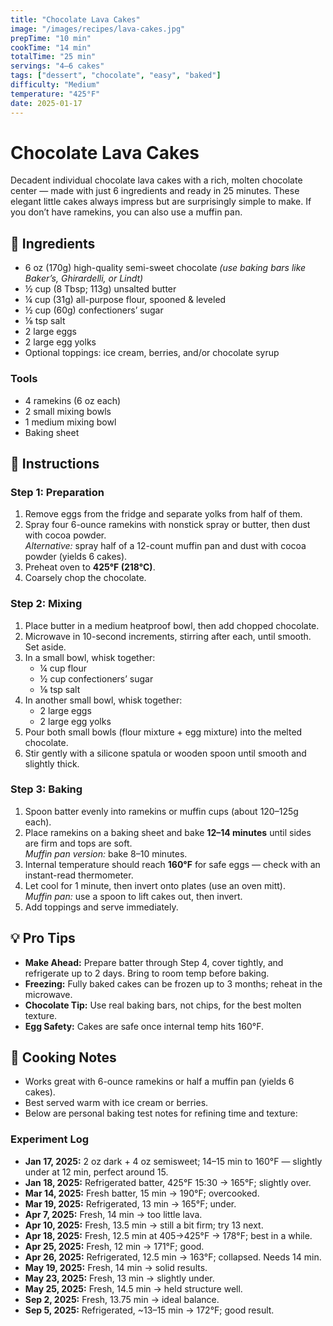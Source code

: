```yaml
---
title: "Chocolate Lava Cakes"
image: "/images/recipes/lava-cakes.jpg"
prepTime: "10 min"
cookTime: "14 min"
totalTime: "25 min"
servings: "4–6 cakes"
tags: ["dessert", "chocolate", "easy", "baked"]
difficulty: "Medium"
temperature: "425°F"
date: 2025-01-17
---
```


# Chocolate Lava Cakes

Decadent individual chocolate lava cakes with a rich, molten chocolate center — made with just 6 ingredients and ready in 25 minutes. These elegant little cakes always impress but are surprisingly simple to make. If you don’t have ramekins, you can also use a muffin pan.

## 🧂 Ingredients

* 6 oz (170g) high-quality semi-sweet chocolate *(use baking bars like Baker’s, Ghirardelli, or Lindt)*  
* ½ cup (8 Tbsp; 113g) unsalted butter  
* ¼ cup (31g) all-purpose flour, spooned & leveled  
* ½ cup (60g) confectioners’ sugar  
* ⅛ tsp salt  
* 2 large eggs  
* 2 large egg yolks  
* Optional toppings: ice cream, berries, and/or chocolate syrup  

### Tools

* 4 ramekins (6 oz each)  
* 2 small mixing bowls  
* 1 medium mixing bowl  
* Baking sheet  

## 🔪 Instructions

### Step 1: Preparation
1. Remove eggs from the fridge and separate yolks from half of them.
2. Spray four 6-ounce ramekins with nonstick spray or butter, then dust with cocoa powder.  
   *Alternative:* spray half of a 12-count muffin pan and dust with cocoa powder (yields 6 cakes).  
3. Preheat oven to **425°F (218°C)**.  
4. Coarsely chop the chocolate.

### Step 2: Mixing
1. Place butter in a medium heatproof bowl, then add chopped chocolate.  
2. Microwave in 10-second increments, stirring after each, until smooth. Set aside.  
3. In a small bowl, whisk together:
   - ¼ cup flour  
   - ½ cup confectioners’ sugar  
   - ⅛ tsp salt  
4. In another small bowl, whisk together:
   - 2 large eggs  
   - 2 large egg yolks  
5. Pour both small bowls (flour mixture + egg mixture) into the melted chocolate.  
6. Stir gently with a silicone spatula or wooden spoon until smooth and slightly thick.  

### Step 3: Baking
1. Spoon batter evenly into ramekins or muffin cups (about 120–125g each).  
2. Place ramekins on a baking sheet and bake **12–14 minutes** until sides are firm and tops are soft.  
   *Muffin pan version:* bake 8–10 minutes.  
3. Internal temperature should reach **160°F** for safe eggs — check with an instant-read thermometer.  
4. Let cool for 1 minute, then invert onto plates (use an oven mitt).  
   *Muffin pan:* use a spoon to lift cakes out, then invert.  
5. Add toppings and serve immediately.

## 💡 Pro Tips

* **Make Ahead:** Prepare batter through Step 4, cover tightly, and refrigerate up to 2 days. Bring to room temp before baking.  
* **Freezing:** Fully baked cakes can be frozen up to 3 months; reheat in the microwave.  
* **Chocolate Tip:** Use real baking bars, not chips, for the best molten texture.  
* **Egg Safety:** Cakes are safe once internal temp hits 160°F.  

## 🍳 Cooking Notes

* Works great with 6-ounce ramekins or half a muffin pan (yields 6 cakes).  
* Best served warm with ice cream or berries.  
* Below are personal baking test notes for refining time and texture:

### Experiment Log

- **Jan 17, 2025:** 2 oz dark + 4 oz semisweet; 14–15 min to 160°F — slightly under at 12 min, perfect around 15.  
- **Jan 18, 2025:** Refrigerated batter, 425°F 15:30 → 165°F; slightly over.  
- **Mar 14, 2025:** Fresh batter, 15 min → 190°F; overcooked.  
- **Mar 19, 2025:** Refrigerated, 13 min → 165°F; under.  
- **Apr 7, 2025:** Fresh, 14 min → too little lava.  
- **Apr 10, 2025:** Fresh, 13.5 min → still a bit firm; try 13 next.  
- **Apr 18, 2025:** Fresh, 12.5 min at 405→425°F → 178°F; best in a while.  
- **Apr 25, 2025:** Fresh, 12 min → 171°F; good.  
- **Apr 26, 2025:** Refrigerated, 12.5 min → 163°F; collapsed. Needs 14 min.  
- **May 19, 2025:** Fresh, 14 min → solid results.  
- **May 23, 2025:** Fresh, 13 min → slightly under.  
- **May 25, 2025:** Fresh, 14.5 min → held structure well.  
- **Sep 2, 2025:** Fresh, 13.75 min → ideal balance.  
- **Sep 5, 2025:** Refrigerated, ~13–15 min → 172°F; good result.
